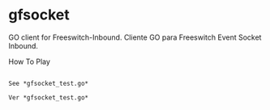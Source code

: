gfsocket
========

GO client for Freeswitch-Inbound.
Cliente GO para Freeswitch Event Socket Inbound.

How To Play
~~~~~~~~~~~

See *gfsocket_test.go*

Ver *gfsocket_test.go*
